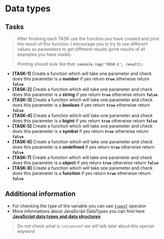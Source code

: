 # Data types

## Tasks

> After finishing each TASK use the function you have created and print the result of this function. I encourage you to try to use different values as parameters to get different results (print results of all examples you have made).
>
> Printing should look like that: **_`console.log('TASK-1', result);`_**

- **[TASK-1]** Create a function which will take one parameter and check does this parameter is a **number** if yes return **`true`** otherwise return **`false`**
- **[TASK-2]** Create a function which will take one parameter and check does this parameter is a **string** if yes return **`true`** otherwise return **`false`**
- **[TASK-3]** Create a function which will take one parameter and check does this parameter is a **boolean** if yes return **`true`** otherwise return **`false`**
- **[TASK-4]** Create a function which will take one parameter and check does this parameter is a **bigint** if yes return **`true`** otherwise return **`false`**
- **[TASK-5]** Create a function which will take one parameter and check does this parameter is a **symbol** if yes return **`true`** otherwise return **`false`**
- **[TASK-6]** Create a function which will take one parameter and check does this parameter is a **undefined** if yes return **`true`** otherwise return **`false`**
- **[TASK-7]** Create a function which will take one parameter and check does this parameter is a **object** if yes return **`true`** otherwise return **`false`**
- **[TASK-8]** Create a function which will take one parameter and check does this parameter is a **function** if yes return **`true`** otherwise return **`false`**

## Additional information

- For checking the type of the variable you can use [`typeof`](https://developer.mozilla.org/en-US/docs/Web/JavaScript/Reference/Operators/typeof) operator
- More informations about JavaScript DataTypes you can find here [**JavaScript data types and data structures**](https://developer.mozilla.org/en-US/docs/Web/JavaScript/Data_structures)

> Do not check what is `instanceof` we will talk later about this special keyword
